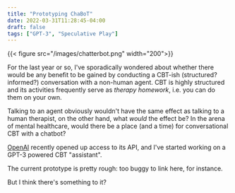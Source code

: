 ```yaml
---
title: "Prototyping ChaBoT"
date: 2022-03-31T11:28:45-04:00
draft: false
tags: ["GPT-3", "Speculative Play"]
---
```

{{< figure src="/images/chatterbot.png" width="200">}}

For the last year or so, I've sporadically wondered about whether there would be any benefit to be gained by conducting a CBT-ish (structured? informed?) conversation with a non-human agent. CBT is highly structured and its activities frequently serve as *therapy homework*, i.e. you can do them on your own.

Talking to an agent obviously wouldn't have the same effect as talking to a human therapist, on the other hand, what *would* the effect be? In the arena of mental healthcare, would there be a place (and a time) for conversational CBT with a chatbot?

[OpenAI](https://openai.com/) recently opened up access to its API, and I've started working on a GPT-3 powered CBT "assistant".

The current prototype is pretty rough: too buggy to link here, for instance.

But I think there's something to it?
